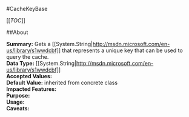 #CacheKeyBase

[[_TOC_]]

##About

**Summary:** Gets a [[System.String|http://msdn.microsoft.com/en-us/library/s1wwdcbf]] that represents a unique key that can be used to query the cache.  
**Data Type:** [[System.String|http://msdn.microsoft.com/en-us/library/s1wwdcbf]]  
**Accepted Values:**   
**Default Value:** inherited from concrete class  
**Impacted Features:**   
**Purpose:**   
**Usage:**   
**Caveats:**   

